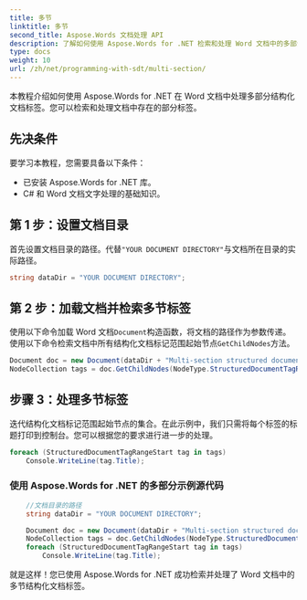 ```yaml
---
title: 多节
linktitle: 多节
second_title: Aspose.Words 文档处理 API
description: 了解如何使用 Aspose.Words for .NET 检索和处理 Word 文档中的多部分结构化文档标签。
type: docs
weight: 10
url: /zh/net/programming-with-sdt/multi-section/
---
```


本教程介绍如何使用 Aspose.Words for .NET 在 Word 文档中处理多部分结构化文档标签。您可以检索和处理文档中存在的部分标签。

## 先决条件
要学习本教程，您需要具备以下条件：

- 已安装 Aspose.Words for .NET 库。
- C# 和 Word 文档文字处理的基础知识。

## 第 1 步：设置文档目录
首先设置文档目录的路径。代替`"YOUR DOCUMENT DIRECTORY"`与文档所在目录的实际路径。

```csharp
string dataDir = "YOUR DOCUMENT DIRECTORY";
```

## 第 2 步：加载文档并检索多节标签
使用以下命令加载 Word 文档`Document`构造函数，将文档的路径作为参数传递。使用以下命令检索文档中所有结构化文档标记范围起始节点`GetChildNodes`方法。

```csharp
Document doc = new Document(dataDir + "Multi-section structured document tags.docx");
NodeCollection tags = doc.GetChildNodes(NodeType.StructuredDocumentTagRangeStart, true);
```

## 步骤 3：处理多节标签
迭代结构化文档标记范围起始节点的集合。在此示例中，我们只需将每个标签的标题打印到控制台。您可以根据您的要求进行进一步的处理。

```csharp
foreach (StructuredDocumentTagRangeStart tag in tags)
    Console.WriteLine(tag.Title);
```

### 使用 Aspose.Words for .NET 的多部分示例源代码 

```csharp
	//文档目录的路径
	string dataDir = "YOUR DOCUMENT DIRECTORY";

	Document doc = new Document(dataDir + "Multi-section structured document tags.docx");
	NodeCollection tags = doc.GetChildNodes(NodeType.StructuredDocumentTagRangeStart, true);
	foreach (StructuredDocumentTagRangeStart tag in tags)
		Console.WriteLine(tag.Title);
```

就是这样！您已使用 Aspose.Words for .NET 成功检索并处理了 Word 文档中的多节结构化文档标签。